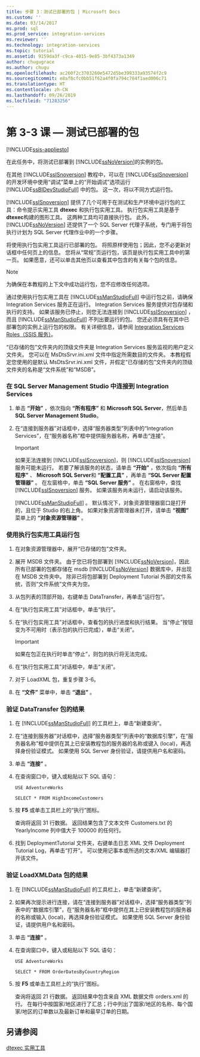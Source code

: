 ```yaml
---
title: 步骤 3：测试已部署的包 | Microsoft Docs
ms.custom: ''
ms.date: 03/14/2017
ms.prod: sql
ms.prod_service: integration-services
ms.reviewer: ''
ms.technology: integration-services
ms.topic: tutorial
ms.assetid: 9159da3f-c9ca-4015-9e85-3bf4373a1349
author: chugugrace
ms.author: chugu
ms.openlocfilehash: ac260f2c3703260e5472d5be399333a93574f2c9
ms.sourcegitcommit: e8af8cfc0bb51f62a4f0fa794c784f1aed006c71
ms.translationtype: HT
ms.contentlocale: zh-CN
ms.lasthandoff: 09/26/2019
ms.locfileid: "71283256"
---
```

# <a name="lesson-3-3---testing-the-deployed-packages"></a>第 3-3 课 — 测试已部署的包

[!INCLUDE[ssis-appliesto](../includes/ssis-appliesto-ssvrpluslinux-asdb-asdw-xxx.md)]


在此任务中，将测试已部署到 [!INCLUDE[ssNoVersion](../includes/ssnoversion-md.md)]的实例的包。  
  
在其他 [!INCLUDE[ssISnoversion](../includes/ssisnoversion-md.md)] 教程中，可以在 [!INCLUDE[ssISnoversion](../includes/ssisnoversion-md.md)] 的开发环境中使用“调试”菜单上的“开始调试”选项运行 [!INCLUDE[ssBIDevStudioFull](../includes/ssbidevstudiofull-md.md)] 中的包。   这一次，将以不同方式运行包。  
  
[!INCLUDE[ssISnoversion](../includes/ssisnoversion-md.md)] 提供了几个可用于在测试和生产环境中运行包的工具：命令提示实用工具 **dtexec** 和执行包实用工具。 执行包实用工具是基于 **dtexec**构建的图形工具。 这两种工具均可直接执行包。 此外， [!INCLUDE[ssNoVersion](../includes/ssnoversion-md.md)] 还提供了一个 SQL Server 代理子系统，专门用于将包执行计划为 SQL Server 代理作业中的一个步骤。  
  
将使用执行包实用工具运行已部署的包。 将照原样使用包；因此，您不必更新对话框中任何页上的信息。 您将从“常规”页运行包，该页是执行包实用工具中的第一页。 如果愿意，还可以单击其他页以查看其中包含的有关每个包的信息。  
  
> [!NOTE]  
> 为确保在本教程的上下文中成功运行包，您不应修改任何选项。  
  
通过使用执行包实用工具在 [!INCLUDE[ssManStudioFull](../includes/ssmanstudiofull-md.md)] 中运行包之前，请确保 Integration Services 服务正在运行。 Integration Services 服务提供对包存储和执行的支持。 如果该服务已停止，则您无法连接到 [!INCLUDE[ssISnoversion](../includes/ssisnoversion-md.md)] ，而且 [!INCLUDE[ssManStudioFull](../includes/ssmanstudiofull-md.md)] 不列出要运行的包。 您还必须具有在其中已部署包的实例上运行包的权限。 有关详细信息，请参阅 [Integration Services Roles（SSIS 服务）](../integration-services/security/integration-services-roles-ssis-service.md)。  
  
“已存储的包”文件夹内的顶级文件夹是 Integration Services 服务监视的用户定义文件夹。 您可以在 MsDtsSrvr.ini.xml 文件中指定所需数目的文件夹。 本教程假定您使用的是默认 MsDtsSrvr.ini.xml 文件，并假定“已存储的包”文件夹内的顶级文件夹的名称是“文件系统”和“MSDB”。  
  
### <a name="to-connect-to-integration-services-in-sql-server-management-studio"></a>在 SQL Server Management Studio 中连接到 Integration Services  
  
1.  单击 **“开始”** ，依次指向 **“所有程序”** 和 **Microsoft SQL Server**，然后单击 **SQL Server Management Studio**。  
  
2.  在“连接到服务器”对话框中，选择“服务器类型”列表中的“Integration Services”，在“服务器名称”框中提供服务器名称，再单击“连接”。       
  
    > [!IMPORTANT]  
    > 如果无法连接到 [!INCLUDE[ssISnoversion](../includes/ssisnoversion-md.md)]，则 [!INCLUDE[ssISnoversion](../includes/ssisnoversion-md.md)] 服务可能未运行。 若要了解该服务的状态，请单击 **“开始”** ，依次指向 **“所有程序”** 、 **Microsoft SQL Server**和 **“配置工具”** ，再单击 **“SQL Server 配置管理器”** 。 在左窗格中，单击 **“SQL Server 服务”** 。 在右窗格中，查找 [!INCLUDE[ssISnoversion](../includes/ssisnoversion-md.md)] 服务。 如果该服务尚未运行，请启动该服务。  
  
    [!INCLUDE[ssManStudioFull](../includes/ssmanstudiofull-md.md)] 。 默认情况下，对象资源管理器窗口是打开的，且位于 Studio 的右上角。 如果对象资源管理器未打开，请单击 **“视图”** 菜单上的 **“对象资源管理器”** 。  
  
### <a name="to-run-the-packages-using-the-execute-package-utility"></a>使用执行包实用工具运行包  
  
1.  在对象资源管理器中，展开“已存储的包”文件夹。  
  
2.  展开 MSDB 文件夹。 由于您已将包部署到 [!INCLUDE[ssNoVersion](../includes/ssnoversion-md.md)]，因此所有已部署的包都存储在 msdb [!INCLUDE[ssNoVersion](../includes/ssnoversion-md.md)] 数据库中，并出现在 MSDB 文件夹中。 除非已将包部署到 Deployment Tutorial 外部的文件系统，否则“文件系统”文件夹为空。  
  
3.  从包列表的顶部开始，右键单击 DataTransfer，再单击“运行包”。   
  
4.  在“执行包实用工具”对话框中，单击“执行”。    
  
5.  在“执行包实用工具”对话框中，查看包的执行进度和执行结果。  当“停止”按钮变为不可用时（表示包的执行已完成），单击“关闭”。    
  
    > [!IMPORTANT]  
    > 如果在包正在执行时单击“停止”，则包的执行将无法完成。   
  
6.  在“执行包实用工具”对话框中，单击“关闭”。    
  
7.  对于 LoadXML 包，重复步骤 3-6。  
  
8.  在 **“文件”** 菜单中，单击 **“退出”** 。  
  
### <a name="to-verify-the-results-of-the-datatransfer-package"></a>验证 DataTransfer 包的结果  
  
1.  在 [!INCLUDE[ssManStudioFull](../includes/ssmanstudiofull-md.md)] 的工具栏上，单击“新建查询”。   
  
2.  在“连接到服务器”对话框中，选择“服务器类型”列表中的“数据库引擎”，在“服务器名称”框中提供在其上已安装教程包的服务器的名称或键入 (local)，再选择身份验证模式。     如果使用 SQL Server 身份验证，请提供用户名和密码。  
  
3.  单击 **“连接”** 。  
  
4.  在查询窗口中，键入或粘贴以下 SQL 语句：  
  
    `USE AdventureWorks`  
  
    `SELECT * FROM HighIncomeCustomers`  
  
5.  按 **F5** 或单击工具栏上的“执行”图标。  
  
    查询将返回 31 行数据。 返回结果包含了文本文件 Customers.txt 的 YearlyIncome 列中值大于 100000 的任何行。  
  
6.  找到 DeploymentTutorial 文件夹，右键单击日志 XML 文件 Deployment Tutorial Log，再单击“打开”。  可以使用记事本或所选的文本/XML 编辑器打开该文件。  
  
### <a name="to-verify-the-results-of-the-loadxmldata-package"></a>验证 LoadXMLData 包的结果  
  
1.  在 [!INCLUDE[ssManStudioFull](../includes/ssmanstudiofull-md.md)] 的工具栏上，单击“新建查询”。   
  
2.  如果再次提示进行连接，请在“连接到服务器”对话框中，选择“服务器类型”列表中的“数据库引擎”，在“服务器名称”框中提供在其上已安装教程包的服务器的名称或输入 (local)，再选择身份验证模式。     如果使用 SQL Server 身份验证，请提供用户名和密码。  
  
3.  单击 **“连接”** 。  
  
4.  在查询窗口中，键入或粘贴以下 SQL 语句：  
  
    `USE AdventureWorks`  
  
    `SELECT * FROM OrderDatesByCountryRegion`  
  
5.  按 **F5** 或单击工具栏上的“执行”图标。  
  
    查询将返回 21 行数据。 返回结果中包含来自 XML 数据文件 orders.xml 的行。 在每行中按国家/地区进行了汇总；行中列出了国家/地区的名称、每个国家/地区的订单数以及最新订单和最早订单的日期。  
  
## <a name="see-also"></a>另请参阅  
[dtexec 实用工具](../integration-services/packages/dtexec-utility.md)  
  
  
  
